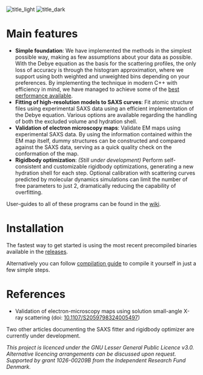 ![title_light](../media/title_dark.png?raw=true#gh-light-mode-only)
![title_dark](../media/title_light.png?raw=true#gh-dark-mode-only)

# Main features
- **Simple foundation**: We have implemented the methods in the simplest possible way, making as few assumptions about your data as possible. With the Debye equation as the basis for the scattering profiles, the only loss of accuracy is through the histogram approximation, where we support using both weighted and unweighted bins depending on your preferences. By implementing the technique in modern C++ with efficiency in mind, we have managed to achieve some of the [best performance available](https://github.com/klytje/AUSAXS/blob/media/benchmark.png).
- **Fitting of high-resolution models to SAXS curves**: Fit atomic structure files using experimental SAXS data using an efficient implementation of the Debye equation. Various options are available regarding the handling of both the excluded volume and hydration shell. 
- **Validation of electron microscopy maps**: Validate EM maps using experimental SAXS data. By using the information contained within the EM map itself, dummy structures can be constructed and compared against the SAXS data, serving as a quick quality check on the conformation of the map. 
- **Rigidbody optimization**: _(Still under development)_ Perform self-consistent and customizable rigidbody optimizations, generating a new hydration shell for each step. Optional calibration with scattering curves predicted by molecular dynamics simulations can limit the number of free parameters to just 2, dramatically reducing the capability of overfitting.

User-guides to all of these programs can be found in the [wiki](https://github.com/klytje/AUSAXS/wiki).

# Installation
The fastest way to get started is using the most recent precompiled binaries available in the [releases](https://github.com/klytje/AUSAXS/releases).  

Alternatively you can follow [compilation guide](https://github.com/AUSAXS/AUSAXS/wiki/Compilation-&-installation) to compile it yourself in just a few simple steps. 

# References
* Validation of electron-microscopy maps using solution small-angle X-ray scattering (doi: [10.1107/S2059798324005497](https://doi.org/10.1107/S2059798324005497))

Two other articles documenting the SAXS fitter and rigidbody optimizer are currently under development. 

_This project is licenced under the GNU Lesser General Public Licence v3.0. Alternative licencing arrangements can be discussed upon request. Supported by grant 1026-00209B from the Independent Research Fund Denmark._
